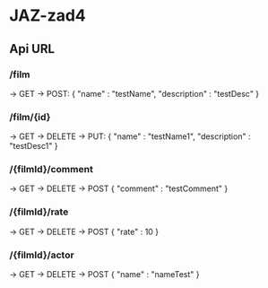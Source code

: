 # JAZ-zad4

## Api URL

### /film
-> GET
-> POST: 
  {
    "name" : "testName",
    "description" : "testDesc"
  }
  
### /film/{id}
-> GET
-> DELETE
-> PUT:
  {
    "name" : "testName1",
    "description" : "testDesc1"
  }
  
### /{filmId}/comment
-> GET
-> DELETE
-> POST
  {
    "comment" : "testComment"
  }
  
### /{filmId}/rate
-> GET
-> DELETE
-> POST
  {
    "rate" : 10
  }
  
### /{filmId}/actor
-> GET
-> DELETE
-> POST
  {
    "name" : "nameTest"
  }
